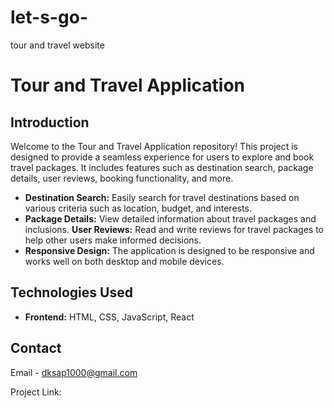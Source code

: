 # let-s-go-
tour and travel website
# Tour and Travel Application

## Introduction

Welcome to the Tour and Travel Application repository! This project is designed to provide a seamless experience for users to explore and book travel packages. It includes features such as destination search, package details, user reviews, booking functionality, and more.

- **Destination Search:** Easily search for travel destinations based on various criteria such as location, budget, and interests.
- **Package Details:** View detailed information about travel packages and inclusions.
**User Reviews:** Read and write reviews for travel packages to help other users make informed decisions.
- **Responsive Design:** The application is designed to be responsive and works well on both desktop and mobile devices.


## Technologies Used

- **Frontend:** HTML, CSS, JavaScript, React
## Contact

Email - dksap1000@gmail.com

Project Link: 
